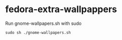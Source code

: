 # fedora-extra-wallpappers

Run gnome-wallpapers.sh with sudo


```shell
sudo sh ./gnome-wallpapers.sh
```

